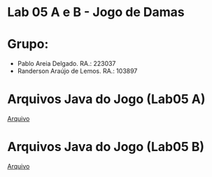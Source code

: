 # Lab 05 A e B - Jogo de Damas

# Grupo:

* Pablo Areia Delgado. RA.: 223037
* Randerson Araújo de Lemos. RA.: 103897

# Arquivos Java do Jogo (Lab05 A)
[Arquivo](lab05)
# Arquivos Java do Jogo (Lab05 B)
[Arquivo](lab05b)
